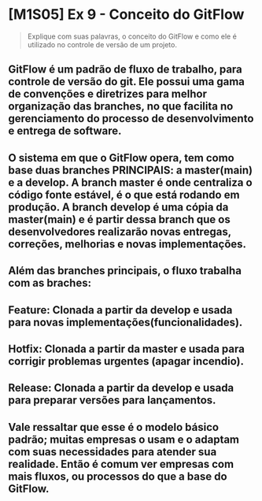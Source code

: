 # [M1S05] Ex 9 - Conceito do GitFlow

> Explique com suas palavras, o conceito do GitFlow e como ele é utilizado no controle de versão de um projeto.

## GitFlow é um padrão de fluxo de trabalho, para controle de versão do git. Ele possui uma gama de convenções e diretrizes para melhor organização das branches, no que facilita no gerenciamento do processo de desenvolvimento e entrega de software.
## O sistema em que o GitFlow opera, tem como base duas branches PRINCIPAIS: a master(main) e a develop. A branch master é onde centraliza o código fonte estável, é o que está rodando em produção. A branch develop é uma cópia da master(main) e é partir dessa branch que os desenvolvedores realizarão novas entregas, correções, melhorias e novas implementações.
## Além das branches principais, o fluxo trabalha com as braches: 
## Feature: Clonada a partir da develop e usada para novas implementações(funcionalidades).
## Hotfix: Clonada a partir da master e usada para corrigir problemas urgentes (apagar incendio).
## Release: Clonada a partir da develop e usada para preparar versões para lançamentos.

## Vale ressaltar que esse é o modelo básico padrão; muitas empresas o usam e o adaptam com suas necessidades para atender sua realidade. Então é comum ver empresas com mais fluxos, ou processos do que a base do GitFlow.
